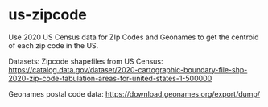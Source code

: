 # us-zipcode
Use 2020 US Census data for ZIp Codes and Geonames to get the centroid of each zip code in the US.

Datasets:
Zipcode shapefiles from US Census:
https://catalog.data.gov/dataset/2020-cartographic-boundary-file-shp-2020-zip-code-tabulation-areas-for-united-states-1-500000

Geonames postal code data:
https://download.geonames.org/export/dump/
